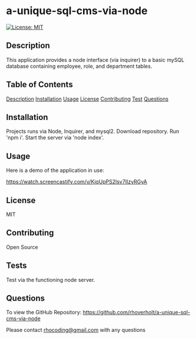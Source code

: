 # a-unique-sql-cms-via-node
[![License: MIT](https://img.shields.io/badge/License-MIT-yellow.svg)](https://opensource.org/licenses/MIT)

## Description <a id="description"></a>
This application provides a node interface (via inquirer) to a basic mySQL database containing employee, role, and department tables.

## Table of Contents
[Description](#description)
[Installation](#installation)
[Usage](#usage)
[License](#license)
[Contributing](#contributing)
[Test](#tests)
[Questions](#questions)

## Installation <a id="installation"></a>
Projects runs via Node, Inquirer, and mysql2.  Download repository.  Run 'npm i'.  Start the server via 'node index'.

## Usage <a id="usage"></a>

Here is a demo of the application in use:

https://watch.screencastify.com/v/KjqUpPS2lsv7IIzyRGyA

## License <a id="license"></a>
MIT

## Contributing <a id="contributing"></a>
Open Source

## Tests <a id="tests"></a>
Test via the functioning node server.

## Questions <a id="questions"></a>
To view the GitHub Repository: https://github.com/rhoverholt/a-unique-sql-cms-via-node

Please contact rhocoding@gmail.com with any questions